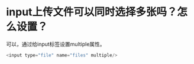 # input上传文件可以同时选择多张吗？怎么设置？

可以，通过给input标签设置multiple属性。

```js
<input type="file" name="files" multiple/>
```